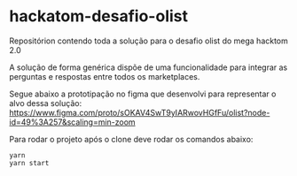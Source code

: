 # hackatom-desafio-olist
Repositórion contendo toda a solução para o desafio olist do mega hacktom 2.0

A solução de forma genérica dispõe de uma funcionalidade para integrar as perguntas e respostas entre todos os marketplaces.

Segue abaixo a prototipação no figma que desenvolvi para representar o alvo dessa solução:
https://www.figma.com/proto/sOKAV4SwT9yIARwovHGfFu/olist?node-id=49%3A257&scaling=min-zoom

Para rodar o projeto após o clone deve rodar os comandos abaixo:
```
yarn
yarn start
```
